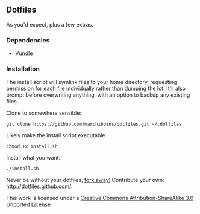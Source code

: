 ## Dotfiles

As you'd expect, plus a few extras.

### Dependencies

- [Vundle](https://github.com/gmarik/vundle)

### Installation

The install script will symlink files to your home directory, requesting permission for each file individually rather than dumping the lot. It'll also prompt before overwriting anything, with an option to backup any existing files.

Clone to somewhere sensible:

```
git clone https://github.com/marchibbins/dotfiles.git ~/.dotfiles
```

Likely make the install script executable

```
chmod +x install.sh
```

Install what you want:

```
./install.sh
```
	
Never be without your dotfiles, [fork away!](https://github.com/marchibbins/dotfiles/fork_select) Contribute your own: http://dotfiles.github.com/.

This work is licensed under a [Creative Commons Attribution-ShareAlike 3.0 Unported License](http://creativecommons.org/licenses/by-sa/3.0)

